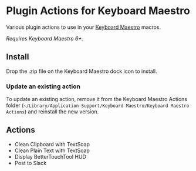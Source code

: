 # Plugin Actions for Keyboard Maestro

Various plugin actions to use in your [Keyboard Maestro](https://www.keyboardmaestro.com/) macros.

_Requires Keyboard Maestro 6+._

## Install

Drop the .zip file on the Keyboard Maestro dock icon to install.

### Update an existing action

To update an existing action, remove it from the Keyboard Maestro Actions folder (`~/Library/Application Support/Keyboard Maestro/Keyboard Maestro Actions`) and reinstall the new version.

## Actions

- Clean Clipboard with TextSoap
- Clean Plain Text with TextSoap
- Display BetterTouchTool HUD
- Post to Slack
